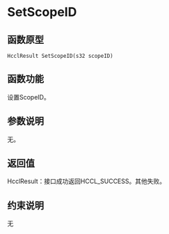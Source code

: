 # SetScopeID 

## 函数原型<a name="zh-cn_topic_0000001956618385_section1290mcpsimp"></a>

```
HcclResult SetScopeID(s32 scopeID)
```

## 函数功能<a name="zh-cn_topic_0000001956618385_section1293mcpsimp"></a>

设置ScopeID。

## 参数说明<a name="zh-cn_topic_0000001956618385_section1296mcpsimp"></a>

无。

## 返回值<a name="zh-cn_topic_0000001956618385_section1299mcpsimp"></a>

HcclResult：接口成功返回HCCL\_SUCCESS。其他失败。

## 约束说明<a name="zh-cn_topic_0000001956618385_section1302mcpsimp"></a>

无

